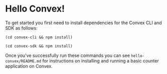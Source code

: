 # Hello Convex!

To get started you first need to install dependencies for the Convex CLI and SDK
as follows:

`(cd convex-cli && npm install)`

`(cd convex-sdk && npm install)`

Once you've successfully run these commands you can see `hello-convex/README.md`
for instructions on installing and running a basic counter application on
Convex.
